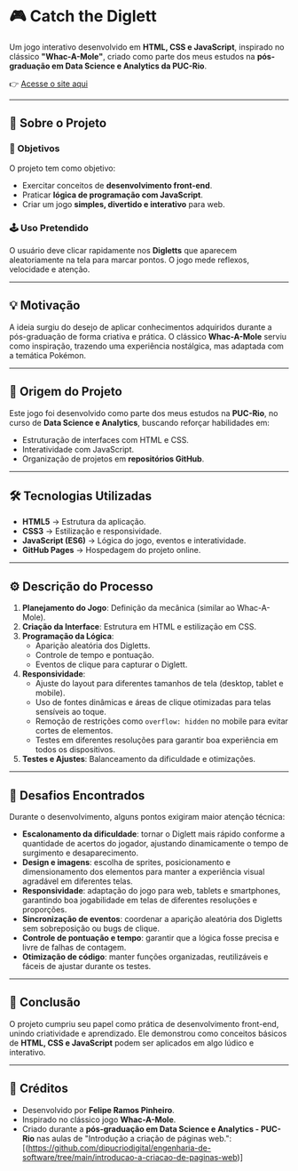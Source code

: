 # 🎮 Catch the Diglett  

Um jogo interativo desenvolvido em **HTML, CSS e JavaScript**, inspirado no clássico **"Whac-A-Mole"**, criado como parte dos meus estudos na **pós-graduação em Data Science e Analytics da PUC-Rio**.  

👉 [Acesse o site aqui]([https://github.com/Catch-The-Diglett/Catch-The-Diglett.io](https://catch-the-diglett.github.io/Catch-The-Diglett.io/))  

---

## 📌 Sobre o Projeto  

### 🎯 Objetivos  
O projeto tem como objetivo:  
- Exercitar conceitos de **desenvolvimento front-end**.  
- Praticar **lógica de programação com JavaScript**.  
- Criar um jogo **simples, divertido e interativo** para web.  

### 🕹️ Uso Pretendido  
O usuário deve clicar rapidamente nos **Digletts** que aparecem aleatoriamente na tela para marcar pontos. O jogo mede reflexos, velocidade e atenção.  

---

## 💡 Motivação  
A ideia surgiu do desejo de aplicar conhecimentos adquiridos durante a pós-graduação de forma criativa e prática. O clássico **Whac-A-Mole** serviu como inspiração, trazendo uma experiência nostálgica, mas adaptada com a temática Pokémon.  

---

## 🌱 Origem do Projeto  
Este jogo foi desenvolvido como parte dos meus estudos na **PUC-Rio**, no curso de **Data Science e Analytics**, buscando reforçar habilidades em:  
- Estruturação de interfaces com HTML e CSS.  
- Interatividade com JavaScript.  
- Organização de projetos em **repositórios GitHub**.  

---

## 🛠️ Tecnologias Utilizadas  
- **HTML5** → Estrutura da aplicação.  
- **CSS3** → Estilização e responsividade.  
- **JavaScript (ES6)** → Lógica do jogo, eventos e interatividade.  
- **GitHub Pages** → Hospedagem do projeto online.  

---

## ⚙️ Descrição do Processo  
1. **Planejamento do Jogo**: Definição da mecânica (similar ao Whac-A-Mole).  
2. **Criação da Interface**: Estrutura em HTML e estilização em CSS.  
3. **Programação da Lógica**:  
   - Aparição aleatória dos Digletts.  
   - Controle de tempo e pontuação.  
   - Eventos de clique para capturar o Diglett.  
4. **Responsividade**:  
   - Ajuste do layout para diferentes tamanhos de tela (desktop, tablet e mobile).  
   - Uso de fontes dinâmicas e áreas de clique otimizadas para telas sensíveis ao toque.  
   - Remoção de restrições como `overflow: hidden` no mobile para evitar cortes de elementos.  
   - Testes em diferentes resoluções para garantir boa experiência em todos os dispositivos.  
5. **Testes e Ajustes**: Balanceamento da dificuldade e otimizações. 

---

## 🚧 Desafios Encontrados  
Durante o desenvolvimento, alguns pontos exigiram maior atenção técnica:  

- **Escalonamento da dificuldade**: tornar o Diglett mais rápido conforme a quantidade de acertos do jogador, ajustando dinamicamente o tempo de surgimento e desaparecimento.  
- **Design e imagens**: escolha de sprites, posicionamento e dimensionamento dos elementos para manter a experiência visual agradável em diferentes telas.  
- **Responsividade**: adaptação do jogo para web, tablets e smartphones, garantindo boa jogabilidade em telas de diferentes resoluções e proporções.  
- **Sincronização de eventos**: coordenar a aparição aleatória dos Digletts sem sobreposição ou bugs de clique.  
- **Controle de pontuação e tempo**: garantir que a lógica fosse precisa e livre de falhas de contagem.  
- **Otimização de código**: manter funções organizadas, reutilizáveis e fáceis de ajustar durante os testes.

---

## 📝 Conclusão  
O projeto cumpriu seu papel como prática de desenvolvimento front-end, unindo criatividade e aprendizado. Ele demonstrou como conceitos básicos de **HTML, CSS e JavaScript** podem ser aplicados em algo lúdico e interativo.  

---

## 🙌 Créditos  
- Desenvolvido por **Felipe Ramos Pinheiro**.  
- Inspirado no clássico jogo **Whac-A-Mole**.
- Criado durante a **pós-graduação em Data Science e Analytics - PUC-Rio** nas aulas de "Introdução a criação de páginas web.": [(https://github.com/dipucriodigital/engenharia-de-software/tree/main/introducao-a-criacao-de-paginas-web)]
